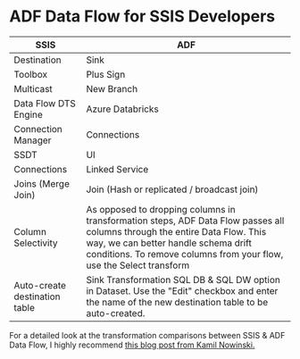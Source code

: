# ADF Data Flow for SSIS Developers

| SSIS                 | ADF              |
|----------------------|------------------|
| Destination          | Sink             |
| Toolbox              | Plus Sign        |
| Multicast            | New Branch       |
| Data Flow DTS Engine | Azure Databricks |
| Connection Manager   | Connections      |
| SSDT                 | UI               |
| Connections          | Linked Service   |
| Joins (Merge Join)   | Join (Hash or replicated / broadcast join)  |
| Column Selectivity   | As opposed to dropping columns in transformation steps, ADF Data Flow passes all columns through the entire Data Flow. This way, we can better handle schema drift conditions. To remove columns from your flow, use the Select transform |
| Auto-create destination table | Sink Transformation SQL DB & SQL DW option in Dataset. Use the "Edit" checkbox and enter the name of the new destination table to be auto-created. |

For a detailed look at the transformation comparisons between SSIS & ADF Data Flow, I highly recommend [this blog post from Kamil Nowinski.](https://sqlplayer.net/2018/12/azure-data-factory-v2-and-its-available-components-in-data-flows/)

